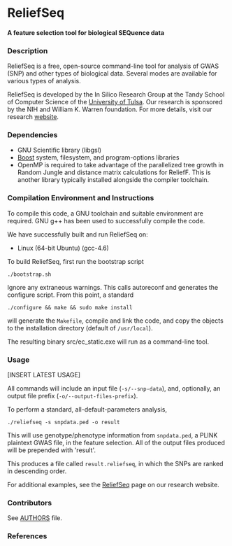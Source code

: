 ReliefSeq
========================

#### A feature selection tool for biological SEQuence data ####

### Description ###
ReliefSeq is a free, open-source command-line tool for analysis of GWAS (SNP) and
other types of biological data. Several modes are available for various types
of analysis.

ReliefSeq is developed by the In Silico Research Group at the Tandy School
of Computer Science of the [University of Tulsa](http://www.utulsa.edu).  Our
research is sponsored by the NIH and William K. Warren foundation.  For more
details, visit our research [website](http://insilico.utulsa.edu).

### Dependencies ###
* GNU Scientific library (libgsl)
* [Boost](http://www.boost.org) system, filesystem, and program-options libraries 
* OpenMP is required to take advantage of the parallelized tree growth in 
Random Jungle and distance matrix calculations for ReliefF.  This is another 
library typically installed alongside the compiler toolchain.

### Compilation Environment and Instructions ###
To compile this code, a GNU toolchain and suitable environment are required.
GNU g++ has been used to successfully compile the code.

We have successfully built and run ReliefSeq on:

 * Linux (64-bit Ubuntu) (gcc-4.6)

To build ReliefSeq, first run the bootstrap script

    ./bootstrap.sh

Ignore any extraneous warnings. This calls autoreconf and generates the 
configure script.  From this point, a standard

    ./configure && make && sudo make install

will generate the `Makefile`, compile and link the code, and copy the objects to
the installation directory (default of `/usr/local`). 

The resulting binary src/ec_static.exe will run as a command-line tool.

### Usage ###

[INSERT LATEST USAGE]

All commands will include an input file (`-s/--snp-data`), and, optionally, 
an output file prefix (`-o/--output-files-prefix`).

To perform a standard, all-default-parameters analysis,

    ./reliefseq -s snpdata.ped -o result

This will use genotype/phenotype information from `snpdata.ped`, a PLINK
plaintext GWAS file, in the feature selection.  All of the output files 
produced will be prepended with 'result'.

This produces a file called `result.reliefseq`, in which the SNPs are ranked 
in descending order.

For additional examples, see the [ReliefSeq](http://insilico.utulsa.edu/reliefseq)
page on our research website.

### Contributors ###
See [AUTHORS](https://github.com/insilico/reliefseq/blob/master/AUTHORS) file.

### References ###
